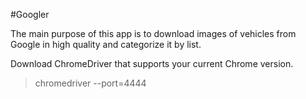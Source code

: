 #Googler 

The main purpose of this app is to download images of vehicles from Google in high quality and categorize it by list.

Download ChromeDriver that supports your current Chrome version.

> chromedriver --port=4444
